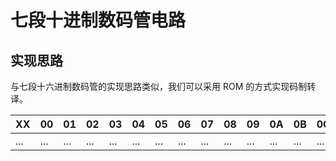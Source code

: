 # 七段十进制数码管电路

## 实现思路

与七段十六进制数码管的实现思路类似，我们可以采用 ROM 的方式实现码制转译。

|XX|00|01|02|03|04|05|06|07|08|09|0A|0B|0C|0D|0E|0F|
|---|---|---|---|---|---|---|---|---|---|---|---|---|---|---|---|---|
|...|...|...|...|...|...|...|...|...|...|...|...|...|...|...|...|...|

